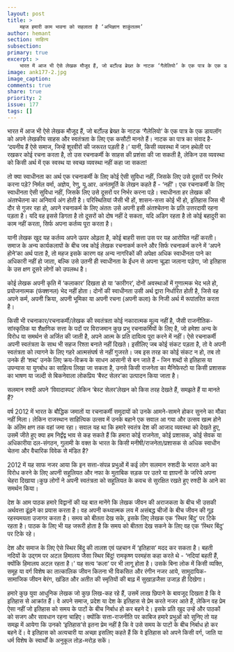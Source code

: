 ```yaml
---
layout: post
title: >
    महज हमारी काम भावना को सहलाता है ‘अभिज्ञान शाकुंतलम’
author: hemant
section: साहित्य
subsection:
primary: true
excerpt: >
    भारत में आज भी ऐसे लेखक मौजूद हैं, जो बर्टोल्ड ब्रेख्त के नाटक ‘गैलेलियो’ के एक पात्र के एक डायलॉग को अपने लेखकीय साहस और स्वतंत्रता के लिए एक कसौटी मानते हैं। नाटक का पात्र का संवाद है- ‘दयनीय हैं ऐसे समाज, जिन्हें शूरवीरों की जरूरत पड़ती है।’
image: ank177-2.jpg
image_caption: 
comments: true
share: true
priority: 2
issue: 177
tags: []
---
```


भारत में आज भी ऐसे लेखक मौजूद हैं, जो बर्टोल्ड ब्रेख्त के नाटक ‘गैलेलियो’ के एक पात्र के एक डायलॉग को अपने लेखकीय साहस और स्वतंत्रता के लिए एक कसौटी मानते हैं। नाटक का पात्र का संवाद है- ‘दयनीय हैं ऐसे समाज, जिन्हें शूरवीरों की जरूरत पड़ती है।’ यानी, किसी व्यवस्था में जान हथेली पर रखकर कोई रचना करता है, तो उस रचनाकर्मी के साहस की प्रशंसा की जा सकती है, लेकिन उस व्यवस्था को किसी अर्थ में एक स्वस्थ या स्वच्छ व्यवस्था नहीं कहा जा सकता!

तो क्या स्वाधीनता का अर्थ एक रचनाकर्मी के लिए कोई ऐसी सुविधा नहीं, जिसके लिए उसे दूसरों पर निर्भर करना पड़े?
निर्मल वर्मा, अज्ञेय, रेणु, यू.आर. अनंतमूर्ति के लेखन कहते हैं - ‘नहीं’। एक रचनाकर्मी के लिए स्वाधीनता ऐसी सुविधा नहीं, जिसके लिए उसे दूसरों पर निर्भर करना पड़े। स्वाधीनता हर लेखक की अंतश्चेतना का अनिवार्य अंग होती है। परिस्थितियां जैसी भी हों, शासन-सत्ता कोई भी हो, इतिहास जिस भी दौर से गुजर रहा हो, अपने रचनाकर्म के लिए अंततः उसे अपनी इसी अंतश्चेतना के प्रति उत्तरदायी रहना पड़ता है। यदि वह इससे डिगता है तो दूसरों को दोष नहीं दे सकता, यदि अडिग रहता है तो कोई बहादुरी का काम नहीं करता, सिर्फ अपना कर्तव्य पूरा करता है।

यानी लेखक खुद यह कर्तव्य अपने ऊपर ओढ़ता है, कोई बाहरी सत्ता उस पर यह आरोपित नहीं करती। समाज के अन्य कार्यकलापों के बीच जब कोई लेखक रचनाकर्म करने और सिर्फ रचनाकर्म करने में ‘अपने होने’का अर्थ पाता है, तो महज इसके कारण वह अन्य नागरिकों की अपेक्षा अधिक स्वाधीनता पाने का अधिकारी नहीं हो जाता, बल्कि उसे उतनी ही स्वाधीनता के ईंधन से अपना चूल्हा जलाना पड़ेगा, जो इतिहास के उस क्षण दूसरे लोगों को उपलब्ध है।

कोई लेखक अपनी कृति में ‘कलाकार’ दिखता हो या ‘कारीगर’, दोनों अवस्थाओं में गुणात्मक भेद भले हो, प्रयोजनात्मक (फंक्शनल) भेद नहीं होता। दोनों की स्वाधीनता उसी अर्थ द्वारा निर्धारित होती है, जिसे वह अपने कर्म, अपनी क्रिया, अपनी भूमिका या अपनी रचना (अपनी कला) के निजी अर्थ में रूपांतरित करता है।

किसी भी रचनाकार/रचनाकर्मी/लेखक की स्वतंत्रता कोई नकारात्मक मूल्य नहीं है, जैसी राजनीतिक-सांस्कृतिक या शैक्षणिक सत्ता के पदों पर विराजमान कुछ प्रभु रचनाकर्मियों के लिए है, जो हमेशा अन्य के विरोध या समर्थन से अर्जित की जाती है, अपने आत्म के प्रति दायित्व पूरा करने में नहीं। ऐसे रचनाकर्मी अपनी स्वतंत्रता के साथ भी सहज रिश्ता बनाते नहीं दिखते। इसीलिए जब कोई संकट पड़ता है, तो वे अपनी स्वतंत्रता को त्यागने के लिए गहरे आत्मसंघर्ष से नहीं गुजरते। जब इस तरह का कोई संकट न हो, तब तो उनके ही ‘शब्द’ उनके लिए क्रय-विक्रय के साधन आसानी से बन जाते हैं - जिन शब्दों से इतिहास या उपन्यास या युगबोध का साहित्य लिखा जा सकता है, उनसे किसी राजनेता का मैनिफेस्टो या किसी प्रशासक का भाषण या जल्दी से बिकनेवाला लोकप्रिय ‘बैस्ट सेलर’का उत्पादन किया जाता है।

सलमान रुश्दी अपने ‘विवादास्पद’ लेकिन ‘बेस्ट सेलर’लेखन को किस तरह देखते हैं, समझते हैं या मानते हैं?

वर्ष 2012 में भारत के बौद्धिक जमातों या रचनाकर्मी समुदायों को उनके आमने-सामने होकर सुनने का मौका नहीं मिला। लेकिन राजस्थान साहित्यिक उत्सव में उनके बहाने एक सवाल आ गया और उत्सव खत्म होने के अंतिम क्षण तक वहां जमा रहा। सवाल यह था कि हमारे स्वतंत्र देश की आजाद व्यवस्था को देखते हुए, उसमें जीते हुए क्या हम निर्द्वंद्व भाव से कह सकते हैं कि हमारा कोई राजनेता, कोई प्रशासक, कोई सेवक या अधिकारीया दल-संगठन, गुलामी के वक्त के भारत के किसी मनीषी/राजनेता/प्रशासक से अधिक स्वाधीन चेतना और वैचारिक विवेक से मंडित है?

2012 में यह साफ नजर आया कि इन सत्ता-संपन्न प्रभुओं में कई लोग सलमान रुशदी के भारत आने का विरोध करने के लिए अपनी सहूलियत और नफा के मुताबिक सड़क पर उतरे या ज्ञापनों के जरिये अपना चेहरा दिखाया।कुछ लोगों ने अपनी स्वतंत्रता को सहूलियत के कवच से सुरक्षित रखते हुए रुश्दी के आने का समर्थन किया।

देश के आम पाठक हमारे विद्वानों की यह बात मानेंगे कि लेखक जीवन की अराजकता के बीच भी उसकी अर्थवत्ता ढूंढ़ने का प्रयास करता है। वह अपनी कथ्यात्मक लय में असंबद्ध चीजों के बीच जीवन की गूढ़ रहस्यमयता उजागर करता है। समय को बीतता देख सके, इसके लिए लेखक एक ‘स्थिर बिंदु’ पर टिके रहता है। पाठक के लिए भी यह जरूरी होता है कि समय को बीतता देख सकने के लिए वह एक ‘स्थिर बिंदु’ पर टिके रहे।

देश और समाज के लिए ऐसे स्थिर बिंदु की तालश एवं पहचान में ‘इतिहास’ मदद कर सकता है। बहती नदियों के उद्गम पर अटल हिमालय जैसा स्थिर बिंदु! रामकृष्ण परमहंस कहा करते थे - ‘नदियां बहती हैं, क्योंकि हिमालय अटल रहता है।’ यह सत्य ‘कला’ पर भी लागू होता है। उसके बिना लोक में किसी व्यक्ति, समूह या वर्ग विशेष का तात्कालिक जीवन कितना भी विकसित और रंगीन नजर आये, सामुदायिक-सामाजिक जीवन बेरंग, खंडित और अतीत की स्मृतियों की बाढ़ में सुखाड़जैसा उजाड़ ही दिखेगा।

हमारे कुछ युवा आधुनिक लेखक जो कुछ लिख-कह रहे हैं, उसमें लाख छिपाने के बावजूद दिखता है कि वे इतिहास से आक्रांत हैं। वे अपने समाज, प्रदेश या देश के इतिहास से प्रेम करते नजर आते हैं, लेकिन वह प्रेम ऐसा नहीं जो इतिहास को समय के पाटों के बीच निर्बाध हो कर बहने दे। इसके प्रति खुद उन्हें और पाठकों को सजग और सावधान रहना चाहिए। क्योंकि सत्ता-राजनीति पर काबिज हमारे प्रभुओं को सुनिए तो यह समझ में आयेगा कि उनको ‘इतिहास’से इतना प्रेम नहीं है कि वे उसे समय के पाटों के बीच निर्बाध हो कर बहने दें। वे इतिहास को अत्यचारी या अच्छा इसलिए कहते हैं कि वे इतिहास को अपने किसी वर्ग, जाति या धर्म विशेष के स्वार्थों के अनुकूल तोड़-मरोड़ सकें।
